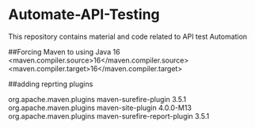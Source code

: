 # Automate-API-Testing
This repository contains material and code related to API test Automation

##Forcing Maven to using Java 16
<properties>
<maven.compiler.source>16</maven.compiler.source>
<maven.compiler.target>16</maven.compiler.target>
</properties>

##adding reprting plugins

<build>
<plugins>
<plugin>
<!-- 
				https://mvnrepository.com/artifact/org.apache.maven.plugins/maven-surefire-plugin  -->
<groupId>org.apache.maven.plugins</groupId>
<artifactId>maven-surefire-plugin</artifactId>
<version>3.5.1</version>
</plugin>
<plugin>
<groupId>org.apache.maven.plugins</groupId>
<artifactId>maven-site-plugin</artifactId>
<version>4.0.0-M13</version>
</plugin>
</plugins>
</build>
<reporting>
<plugins>
<plugin>
<groupId>org.apache.maven.plugins</groupId>
<artifactId>maven-surefire-report-plugin</artifactId>
<version>3.5.1</version>
</plugin>
</plugins>
</reporting>
